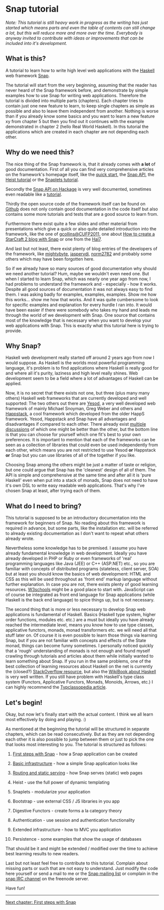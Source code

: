 Snap tutorial
=============

*Note: This tutorial is still heavy work in progress as the writing has just
started which means parts and even the table of contents can still change a
lot, but this will reduce more and more over the time. Everybody is anyway
invited to contribute with ideas or improvements that can be included into
it's development.*


What is this?
-------------

A tutorial to learn how to write high level web applications with the
[Haskell](http://haskell.org) web framework [Snap](http://snapframework.com).

The tutorial will start from the very beginning, assuming that the reader has
never heard of the Snap framework before, and demonstrate by simple examples
how to use Snap for writing web applications. Therefore the tutorial is
divided into multiple parts (chapters). Each chapter tries to contain just one
new feature to learn, to keep single chapters as simple as possible and also
to leave them independent from another. Nothing is worse than if you already
know some basics and you want to learn a new feature xy from chapter 5 but
then you find out it continues with the example demonstrated in chapter 2
(hello Real World Haskell). In this tutorial the applications which are
created in each chapter are not depending each other.


Why do we need this?
--------------------

The nice thing of the Snap framework is, that it already comes with **a lot** of
good documentation. First of all you can find very comprehensive articles on
the framework's homepage itself, like the [quick
start](http://snapframework.com/docs/quickstart), the [Snap
API](http://snapframework.com/docs/tutorials/snap-api), the [Heist
tutorial](http://snapframework.com/docs/tutorials/heist) or the [Snaplets
tutorial](http://snapframework.com/docs/tutorials/snaplets-tutorial).

Secondly the [Snap API on Hackage](http://hackage.haskell.org/package/snap) is
very well documented, sometimes even readable like a
[tutorial](http://hackage.haskell.org/packages/archive/snap/0.9.1.1/doc/html/Snap-Snaplet.html).

Thirdly the open source code of the framework itself can be found on
[Github](https://github.com/snapframework/snap) does not only contain good
documentation in the code itself but also contains some more tutorials and
tests that are a good source to learn from.

Furthermore there exist quite a few slides and other material from
presentations which give a quick or also quite detailed introduction into the
framework, like the one of
[gcollins@CUFP2011](http://gregorycollins.net/posts/2011/10/01/cufp-tutorial-slides),
one about [How to create a StarCraft 2 blog with
Snap](http://bonus500.github.com/sc2blog) or one from the
[Hal7](http://code.haskell.org/hal/07-2012/folien/snap.pdf).

And last but not least, there exist plenty of blog entries of the developers
of the framework, like [mightybyte](http://softwaresimply.blogspot.co.uk),
[jaspervdj](http://jaspervdj.be), [norm2782](http://norm2782.github.com) and
probably some others which may have been forgotten here.


So if we already have so many sources of good documentation why should we need
another tutorial? Hum, maybe we wouldn't even need one. But when I started to
learn Snap, which was nearly one year ago from now, I had problems to
understand the framework and - especially - how it works. Despite all good
sources of documentation it was not always easy to find them. I was asking
badly for examples, examples, examples. Show me how this works... show me how
that works. And it was quite cumbersome to look for specific examples and
explanation for every hurdle I ran into. It would have been easier if there
were somebody who takes my hand and leads me through the world of we
development with Snap. One source that contains most of the knowledge that is
necessary when you want to develop your web applications with Snap. This is
exactly what this tutorial here is trying to provide.


Why Snap?
---------

Haskell web development really started off around 2 years ago from now I would
suppose. As Haskell is the worlds most powerful programming language, it's
problem is to find applications where Haskell is really good for and where all
it's purity, laziness and high level really shines. Web development seem to
be a field where a lot of advantages of Haskell can be applied.

Now, it is no secret that there exists not one, but three (plus many many
others) Haskell web frameworks that are currently developed and well
supported: The two others out there are [Yesod](http://yesodweb.com), a very
well developed web framework of mainly Michael Snoyman, Greg Weber and others
and [Happstack](http://happstack.com), a cool framework which developed from
the older HappS framework. Yesod, Happstack and Snap have all advantages and
disadvantages if compared to each other. There already exist
[multiple](http://stackoverflow.com/questions/5645168/comparing-haskells-snap-and-yesod-web-frameworks)
[discussions](http://softwaresimply.blogspot.co.uk/2012/04/hopefully-fair-and-useful-comparison-of.html)
of which one might be better than the other, but the bottom line is that you
can choose for yourself which one fit's best to your own preferences. It is
important to mention that each of the frameworks can be seen as a collection
of libraries that could even be used independently from each other, which
means you are not restricted to use Yesod **or** Happstack **or** Snap but you
can use libraries of all of the together if you like.

Choosing Snap among the others might be just a matter of taste or religion, but
one could argue that Snap has the 'cleanest' design of all of them. The API is
simple and comprehensive at the same time and after all it is 'pure Haskell'
even when put into a stack of monads, Snap does not need to have it's own DSL
to write easy readable web applications. That's why I've chosen Snap at least,
after trying each of them.


What do I need to bring?
------------------------

This tutorial is supposed to be an introductory documentation into the
framework for beginners of Snap. No reading about this framework is required
in advance, but some parts, like the installation etc. will be referred to
already existing documentation as I don't want to repeat what others already
wrote.

Nevertheless some knowledge has to be premised. I assume you have already
fundamental knowledge in web development. Ideally you have already developed
in PHP or Ruby or even frameworks of 'real' programming languages like Java
(JEE) or C++ (ASP.NET) etc., so you are familiar with concepts of distributed
programs (stateless, client server, SOA) but at least you should know the
basics of web development: HTML and CSS as this will be used throughout as
'front end' markup language without further explanation. In case you are not,
there exists plenty of good learning resources.
[W3schools](http://www.w3schools.com) might be a good place to start with.
JavaScript can of course be integrated as front end language for Snap
applications (while Haskell is the back end language) to spice things up, but
is not necessary.

The second thing that is more or less necessary to develop Snap web
applications is fundamental of Haskell. Basics (Haskell type system, higher
order functions, modules etc. etc.) are a must but ideally you have already
reached the intermediate level, means you know how to use type classes,
applicative functors, monads, monad transformers etc. we will need all that
stuff later on. Of course it is even possible to learn those things via
learning Snap, but if you are not familiar with concepts and effects of the
State monad, things can become funny sometimes. I personally noticed quickly
that a 'rough' understanding of monads is not enough and found myself crawling
through tutorials and articles about them while initially wanted to learn
something about Snap. If you run in the same problems, one of the best
collection of learning resources about Haskell on the net is currently the
(closed?) [StackOverflow
resource](http://stackoverflow.com/questions/1012573/getting-started-with-haskell),
but also the [WikiBook about Haskell](http://en.wikibooks.org/wiki/Haskell) is
very well written. If you still have problem with Haskell's type class system
(Functors, Applicative Functors, Monads, Monoids, Arrows, etc.) I can highly
recommend the [Typclassopedia
article](http://www.haskell.org/haskellwiki/Typeclassopedia).


Let's begin!
------------

Okay, but now let's finally start with the actual content. I think we all
learn most effectively by doing and playing. :)

As mentioned at the beginning the tutorial will be structured in separate
chapters, which can be read consecutively. But as they are not depending each
other it is also possible to jump between them or just to pick the one that
looks most interesting to you. The tutorial is structured as follows:

1. [First steps with Snap](https://github.com/J-Hannes/snap-tutorial/blob/master/chapter1.md) -
   how a Snap application can be created

2. [Basic infrastructure](https://github.com/J-Hannes/snap-tutorial/blob/master/chapter2.md) -
   how a simple Snap application looks like

3. [Routing and static serving](https://github.com/J-Hannes/snap-tutorial/blob/master/chapter3.md) -
   how Snap serves (static) web pages

4. Heist - use the full power of dynamic templating

5. Snaplets - modularize your application

6. Bootstrap - use external CSS / JS libraries in you app

7. Digestive Functors - create forms a la category theory

8. Authentication - use session and authentication functionality

9. Extended infrastructure - how to MVC you application

10. Persistence - some examples that show the usage of databases

That should be it and might be extended / modified over the time to achieve
best learning results to new readers.

Last but not least feel free to contribute to this tutorial. Complain about
missing parts or such that are not easy to understand. Just modify the code
here yourself or send a mail to me or the [Snap mailing
list](http://groups.google.com/group/snap_framework) or complain in the [snap
IRC channel](http://webchat.freenode.net/?channels=snapframework&uio=d4) on
the freenode server.

Have fun!

---
[Next chapter: First steps with Snap](https://github.com/J-Hannes/snap-tutorial/blob/master/chapter1.md)
